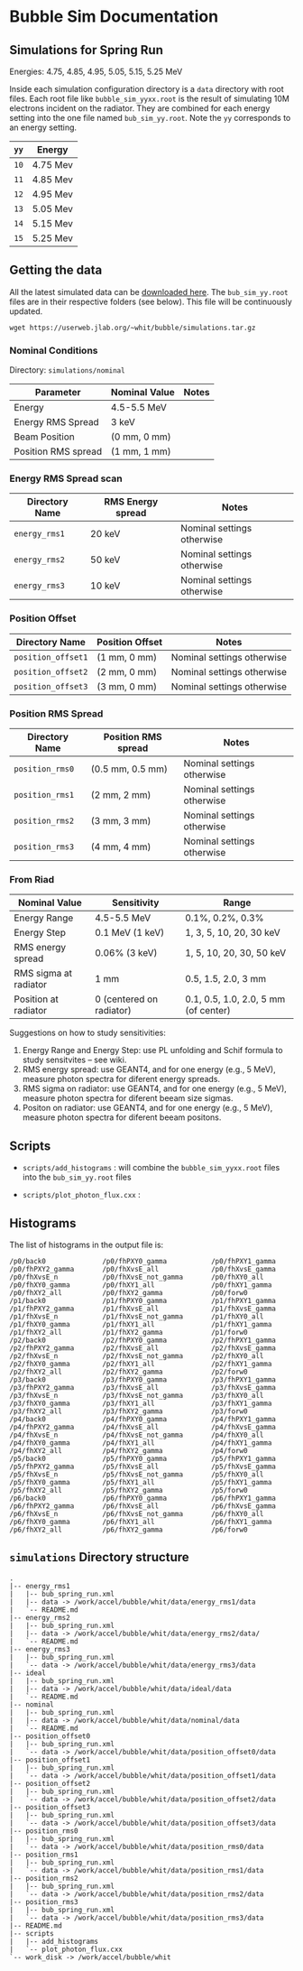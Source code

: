 # Bubble Sim Documentation

## Simulations for Spring Run

Energies: 4.75, 4.85, 4.95, 5.05, 5.15, 5.25 MeV

Inside each simulation configuration directory is a `data` directory with root 
files. Each root file like `bubble_sim_yyxx.root` is the result of simulating 
10M electrons incident on the radiator. They are combined for each energy 
setting into the one file named `bub_sim_yy.root`.  Note the `yy` corresponds 
to an energy setting.

| `yy`       | Energy     |
| ---------- | ---------- |
| `10`       | 4.75 Mev   |
| `11`       | 4.85 Mev   |
| `12`       | 4.95 Mev   |
| `13`       | 5.05 Mev   |
| `14`       | 5.15 Mev   |
| `15`       | 5.25 Mev   |

## Getting the data

All the latest simulated data can be [downloaded 
here](https://userweb.jlab.org/~whit/bubble/simulations.tar.gz). The 
`bub_sim_yy.root` files are in their respective folders (see below).
This file will be continuously updated.
```
wget https://userweb.jlab.org/~whit/bubble/simulations.tar.gz
```

### Nominal Conditions

Directory: `simulations/nominal`

| Parameter             | Nominal Value   | Notes   |
| --------------------- | --------------- | ------- |
| Energy                | 4.5-5.5 MeV     |         |
| Energy RMS Spread     | 3 keV           |         |
| Beam Position         | (0 mm, 0 mm)    |         |
| Position RMS spread   | (1 mm, 1 mm)    |         |

### Energy RMS Spread scan

| Directory Name   | RMS Energy spread   | Notes                        |
| ---------------- | ------------------- | ---------------------------- |
| `energy_rms1`    | 20 keV              | Nominal settings otherwise   |
| `energy_rms2`    | 50 keV              | Nominal settings otherwise   |
| `energy_rms3`    | 10 keV              | Nominal settings otherwise   |


### Position Offset

| Directory Name     | Position Offset     | Notes                        |
| ---------------    | ------------------- | ---------------------------- |
| `position_offset1` | (1 mm, 0 mm)        | Nominal settings otherwise   |
| `position_offset2` | (2 mm, 0 mm)        | Nominal settings otherwise   |
| `position_offset3` | (3 mm, 0 mm)        | Nominal settings otherwise   |

### Position RMS Spread

| Directory Name     | Position RMS spread | Notes                        |
| ---------------    | ------------------- | ---------------------------- |
| `position_rms0`    | (0.5 mm, 0.5 mm)    | Nominal settings otherwise   |
| `position_rms1`    | (2 mm, 2 mm)        | Nominal settings otherwise   |
| `position_rms2`    | (3 mm, 3 mm)        | Nominal settings otherwise   |
| `position_rms3`    | (4 mm, 4 mm)        | Nominal settings otherwise   |

### From Riad

| Nominal Value             | Sensitivity                  | Range                                    |
| ------------------------- | ---------------------------- | ---------------------------------------- |
| Energy Range              | 4.5-5.5 MeV                  | 0.1%, 0.2%, 0.3%                         |
| Energy Step               | 0.1 MeV (1 keV)              | 1, 3, 5, 10, 20, 30 keV                  |
| RMS energy spread         | 0.06% (3 keV)                | 1, 5, 10, 20, 30, 50 keV                 |
| RMS sigma at radiator     | 1 mm                         | 0.5, 1.5, 2.0, 3 mm                      |
| Position at radiator      | 0 (centered on radiator)     | 0.1, 0.5, 1.0, 2.0, 5 mm (of center)     |


Suggestions on how to study sensitivities:
1. Energy Range and Energy Step: use PL unfolding and Schif formula to study 
sensitvites – see wiki.
2. RMS energy spread: use GEANT4, and for one energy (e.g., 5 MeV), measure 
photon spectra for
diferent energy spreads.
3. RMS sigma on radiator: use GEANT4, and for one energy (e.g., 5 MeV), 
measure photon spectra for
diferent beeam size sigmas.
4. Positon on radiator: use GEANT4, and for one energy (e.g., 5 MeV), 
measure photon spectra for diferent beeam positons.

## Scripts

* `scripts/add_histograms` : will combine the  `bubble_sim_yyxx.root` files 
into the `bub_sim_yy.root`  files

* `scripts/plot_photon_flux.cxx` :

## Histograms 

The list of histograms in the output file is:

```
/p0/back0              /p0/fhPXY0_gamma           /p0/fhPXY1_gamma
/p0/fhPXY2_gamma       /p0/fhXvsE_all             /p0/fhXvsE_gamma
/p0/fhXvsE_n           /p0/fhXvsE_not_gamma       /p0/fhXY0_all
/p0/fhXY0_gamma        /p0/fhXY1_all              /p0/fhXY1_gamma
/p0/fhXY2_all          /p0/fhXY2_gamma            /p0/forw0
/p1/back0              /p1/fhPXY0_gamma           /p1/fhPXY1_gamma
/p1/fhPXY2_gamma       /p1/fhXvsE_all             /p1/fhXvsE_gamma
/p1/fhXvsE_n           /p1/fhXvsE_not_gamma       /p1/fhXY0_all
/p1/fhXY0_gamma        /p1/fhXY1_all              /p1/fhXY1_gamma
/p1/fhXY2_all          /p1/fhXY2_gamma            /p1/forw0
/p2/back0              /p2/fhPXY0_gamma           /p2/fhPXY1_gamma
/p2/fhPXY2_gamma       /p2/fhXvsE_all             /p2/fhXvsE_gamma
/p2/fhXvsE_n           /p2/fhXvsE_not_gamma       /p2/fhXY0_all
/p2/fhXY0_gamma        /p2/fhXY1_all              /p2/fhXY1_gamma
/p2/fhXY2_all          /p2/fhXY2_gamma            /p2/forw0
/p3/back0              /p3/fhPXY0_gamma           /p3/fhPXY1_gamma
/p3/fhPXY2_gamma       /p3/fhXvsE_all             /p3/fhXvsE_gamma
/p3/fhXvsE_n           /p3/fhXvsE_not_gamma       /p3/fhXY0_all
/p3/fhXY0_gamma        /p3/fhXY1_all              /p3/fhXY1_gamma
/p3/fhXY2_all          /p3/fhXY2_gamma            /p3/forw0
/p4/back0              /p4/fhPXY0_gamma           /p4/fhPXY1_gamma
/p4/fhPXY2_gamma       /p4/fhXvsE_all             /p4/fhXvsE_gamma
/p4/fhXvsE_n           /p4/fhXvsE_not_gamma       /p4/fhXY0_all
/p4/fhXY0_gamma        /p4/fhXY1_all              /p4/fhXY1_gamma
/p4/fhXY2_all          /p4/fhXY2_gamma            /p4/forw0
/p5/back0              /p5/fhPXY0_gamma           /p5/fhPXY1_gamma
/p5/fhPXY2_gamma       /p5/fhXvsE_all             /p5/fhXvsE_gamma
/p5/fhXvsE_n           /p5/fhXvsE_not_gamma       /p5/fhXY0_all
/p5/fhXY0_gamma        /p5/fhXY1_all              /p5/fhXY1_gamma
/p5/fhXY2_all          /p5/fhXY2_gamma            /p5/forw0
/p6/back0              /p6/fhPXY0_gamma           /p6/fhPXY1_gamma
/p6/fhPXY2_gamma       /p6/fhXvsE_all             /p6/fhXvsE_gamma
/p6/fhXvsE_n           /p6/fhXvsE_not_gamma       /p6/fhXY0_all
/p6/fhXY0_gamma        /p6/fhXY1_all              /p6/fhXY1_gamma
/p6/fhXY2_all          /p6/fhXY2_gamma            /p6/forw0
```



## `simulations` Directory structure

```
.
|-- energy_rms1
|   |-- bub_spring_run.xml
|   |-- data -> /work/accel/bubble/whit/data/energy_rms1/data
|   `-- README.md
|-- energy_rms2
|   |-- bub_spring_run.xml
|   |-- data -> /work/accel/bubble/whit/data/energy_rms2/data/
|   `-- README.md
|-- energy_rms3
|   |-- bub_spring_run.xml
|   `-- data -> /work/accel/bubble/whit/data/energy_rms3/data
|-- ideal
|   |-- bub_spring_run.xml
|   |-- data -> /work/accel/bubble/whit/data/ideal/data
|   `-- README.md
|-- nominal
|   |-- bub_spring_run.xml
|   |-- data -> /work/accel/bubble/whit/data/nominal/data
|   `-- README.md
|-- position_offset0
|   |-- bub_spring_run.xml
|   `-- data -> /work/accel/bubble/whit/data/position_offset0/data
|-- position_offset1
|   |-- bub_spring_run.xml
|   `-- data -> /work/accel/bubble/whit/data/position_offset1/data
|-- position_offset2
|   |-- bub_spring_run.xml
|   `-- data -> /work/accel/bubble/whit/data/position_offset2/data
|-- position_offset3
|   |-- bub_spring_run.xml
|   `-- data -> /work/accel/bubble/whit/data/position_offset3/data
|-- position_rms0
|   |-- bub_spring_run.xml
|   `-- data -> /work/accel/bubble/whit/data/position_rms0/data
|-- position_rms1
|   |-- bub_spring_run.xml
|   `-- data -> /work/accel/bubble/whit/data/position_rms1/data
|-- position_rms2
|   |-- bub_spring_run.xml
|   `-- data -> /work/accel/bubble/whit/data/position_rms2/data
|-- position_rms3
|   |-- bub_spring_run.xml
|   `-- data -> /work/accel/bubble/whit/data/position_rms3/data
|-- README.md
|-- scripts
|   |-- add_histograms
|   `-- plot_photon_flux.cxx
`-- work_disk -> /work/accel/bubble/whit
```


